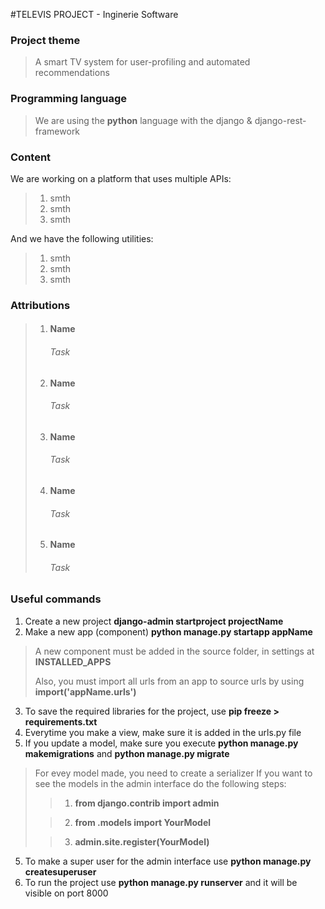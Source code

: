 #TELEVIS PROJECT - Inginerie Software

### Project theme
> A smart TV system for user-profiling and automated recommendations

### Programming language
>We are using the **python** language with the django & django-rest-framework

### Content
We are working on a platform that uses multiple APIs:
> 1. smth
> 2. smth
> 3. smth

And we have the following utilities:
> 1. smth
> 2. smth
> 3. smth

### Attributions
> 1. #### Name 
>    ###### Task
> 1. #### Name 
>    ###### Task
> 1. #### Name 
>    ###### Task
> 1. #### Name 
>    ###### Task
> 1. #### Name 
>    ###### Task

### Useful commands
1. Create a new project **django-admin startproject projectName**
2. Make a new app (component) **python manage.py startapp appName**
> A new component must be added in the source folder, in settings at **INSTALLED_APPS**
>
> Also, you must import all urls from an app to source urls by using **import('appName.urls')** 
3. To save the required libraries for the project, use **pip freeze > requirements.txt**
3. Everytime you make a view, make sure it is added in the urls.py file
4. If you update a model, make sure you execute **python manage.py makemigrations** and **python manage.py migrate**
> For evey model made, you need to create a serializer
> If you want to see the models in the admin interface do the following steps:
>> 1. **from django.contrib import admin**
>
>> 2. **from .models import YourModel**
> 
>> 3. **admin.site.register(YourModel)** 
5. To make a super user for the admin interface use **python manage.py createsuperuser**
6. To run the project use **python manage.py runserver** and it will be visible on port 8000